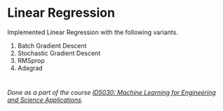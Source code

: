 # Linear Regression
Implemented Linear Regression with the following variants.

1. Batch Gradient Descent
2. Stochastic Gradient Descent
3. RMSprop
4. Adagrad

#
_Done as a part of the course [ID5030: Machine Learning for Engineering and Science Applications](https://courses.iitm.ac.in/course/info.php?id=2192)._